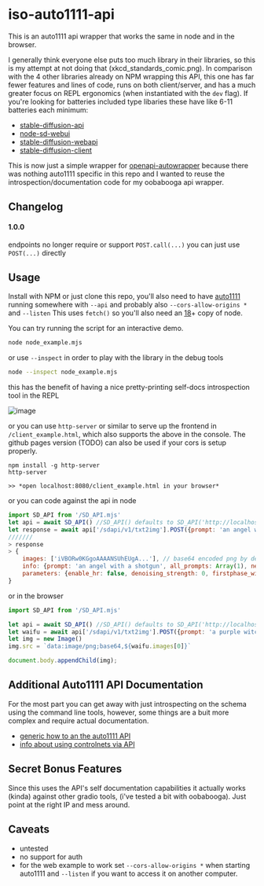 # iso-auto1111-api
This is an auto1111 api wrapper that works the same in node and in the browser.

I generally think everyone else puts too much library in their libraries, so this is my attempt at not doing that (xkcd_standards_comic.png). In comparison with the 4 other libraries already on NPM wrapping this API, this one has far fewer features and lines of code, runs on both client/server, and has a much greater focus on REPL ergonomics (when instantiated with the `dev` flag). If you're looking for batteries included type libaries these have like 6-11 batteries each minimum:

- [stable-diffusion-api](https://www.npmjs.com/package/stable-diffusion-api)
- [node-sd-webui](https://www.npmjs.com/package/node-sd-webui)
- [stable-diffusion-webapi](https://www.npmjs.com/package/stable-diffusion-webapi)
- [stable-diffusion-client](https://www.npmjs.com/package/stable-diffusion-client)

This is now just a simple wrapper for [openapi-autowrapper](https://www.npmjs.com/package/openapi-autowrapper) because there was nothing auto1111 specific in this repo and I wanted to reuse the introspection/documentation code for my oobabooga api wrapper.

## Changelog

#### 1.0.0
endpoints no longer require or support `POST.call(...)` you can just use `POST(...)` directly

## Usage

Install with NPM or just clone this repo, you'll also need to have [auto1111](https://github.com/AUTOMATIC1111/stable-diffusion-webui/) running somewhere with `--api` and probably also `--cors-allow-origins *` and `--listen` 
This uses `fetch()` so you'll also need an [18](https://nodejs.org/en/blog/announcements/v18-release-announce)+ copy of node.

You can try running the script for an interactive demo.
```bash
node node_example.mjs
```
or use `--inspect` in order to play with the library in the debug tools
```bash
node --inspect node_example.mjs
```
this has the benefit of having a nice pretty-printing self-docs introspection tool in the REPL

![image](https://user-images.githubusercontent.com/94414189/235275280-906ee9d4-4fde-4aea-b0a0-3ad3d1303173.png)

or you can use `http-server` or similar to serve up the frontend in `/client_example.html`, which also supports the above in the console. The github pages version (TODO) can also be used if your cors is setup properly.
```
npm install -g http-server
http-server

>> *open localhost:8080/client_example.html in your browser*
```
or you can code against the api in node
```js
import SD_API from '/SD_API.mjs'
let api = await SD_API() //SD_API() defaults to SD_API('http://localhost:7860')
let response = await api['/sdapi/v1/txt2img'].POST({prompt: 'an angel with a shotgun'}) //nightcore remix
///////
> response
> {
    images: ['iVBORw0KGgoAAAANSUhEUgA...'], // base64 encoded png by default, probably breaks if you generate jpgs?
    info: {prompt: 'an angel with a shotgun', all_prompts: Array(1), negative_prompt: '', all_negative_prompts: Array(1), seed: 1802462605, …},
    parameters: {enable_hr: false, denoising_strength: 0, firstphase_width: 0, firstphase_height: 0, hr_scale: 2, …}
}
```
or in the browser
```js
import SD_API from '/SD_API.mjs'

let api = await SD_API() //SD_API() defaults to SD_API('http://localhost:7860')
let waifu = await api['/sdapi/v1/txt2img'].POST({prompt: 'a purple witch'}) //ask for a waifu
let img = new Image()
img.src = `data:image/png;base64,${waifu.images[0]}`

document.body.appendChild(img);
```

## Additional Auto1111 API Documentation

For the most part you can get away with just introspecting on the schema using the command line tools, however, some things are a buit more complex and require actual documentation.

 - [generic how to an the auto1111 API](https://github.com/AUTOMATIC1111/stable-diffusion-webui/wiki/API)
 - [info about using controlnets via API](https://github.com/Mikubill/sd-webui-controlnet/wiki/API#integrating-sdapiv12img)


## Secret Bonus Features
Since this uses the API's self documentation capabilities it actually works (kinda) against other gradio tools, (i've tested a bit with oobabooga). Just point at the right IP and mess around.

## Caveats

 - untested
 - no support for auth
 - for the web example to work set `--cors-allow-origins *` when starting auto1111 and `--listen` if you want to access it on another computer.
